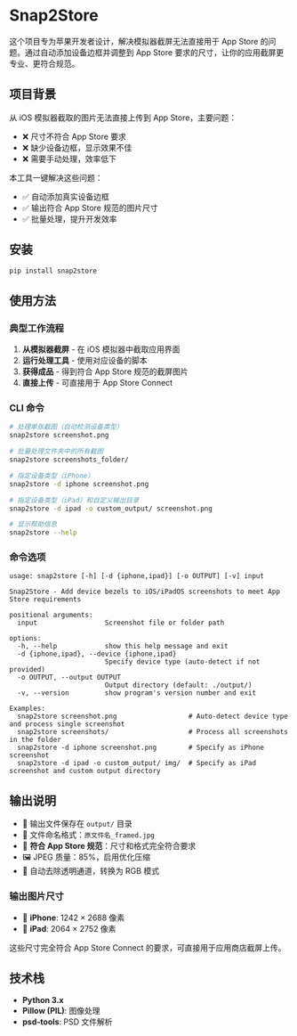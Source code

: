 # Snap2Store

这个项目专为苹果开发者设计，解决模拟器截屏无法直接用于 App Store 的问题。通过自动添加设备边框并调整到 App Store 要求的尺寸，让你的应用截屏更专业、更符合规范。

## 项目背景

从 iOS 模拟器截取的图片无法直接上传到 App Store，主要问题：
- ❌ 尺寸不符合 App Store 要求
- ❌ 缺少设备边框，显示效果不佳
- ❌ 需要手动处理，效率低下

本工具一键解决这些问题：
- ✅ 自动添加真实设备边框
- ✅ 输出符合 App Store 规范的图片尺寸
- ✅ 批量处理，提升开发效率

## 安装

```bash
pip install snap2store
```

## 使用方法

### 典型工作流程

1. **从模拟器截屏** - 在 iOS 模拟器中截取应用界面
2. **运行处理工具** - 使用对应设备的脚本
3. **获得成品** - 得到符合 App Store 规范的截屏图片
4. **直接上传** - 可直接用于 App Store Connect

### CLI 命令

```bash
# 处理单张截图（自动检测设备类型）
snap2store screenshot.png

# 批量处理文件夹中的所有截图
snap2store screenshots_folder/

# 指定设备类型（iPhone）
snap2store -d iphone screenshot.png

# 指定设备类型（iPad）和自定义输出目录
snap2store -d ipad -o custom_output/ screenshot.png

# 显示帮助信息
snap2store --help
```

### 命令选项

```
usage: snap2store [-h] [-d {iphone,ipad}] [-o OUTPUT] [-v] input

Snap2Store - Add device bezels to iOS/iPadOS screenshots to meet App Store requirements

positional arguments:
  input                 Screenshot file or folder path

options:
  -h, --help            show this help message and exit
  -d {iphone,ipad}, --device {iphone,ipad}
                        Specify device type (auto-detect if not provided)
  -o OUTPUT, --output OUTPUT
                        Output directory (default: ./output/)
  -v, --version         show program's version number and exit

Examples:
  snap2store screenshot.png                  # Auto-detect device type and process single screenshot
  snap2store screenshots/                    # Process all screenshots in the folder
  snap2store -d iphone screenshot.png        # Specify as iPhone screenshot
  snap2store -d ipad -o custom_output/ img/  # Specify as iPad screenshot and custom output directory
```

## 输出说明

- 📁 输出文件保存在 `output/` 目录
- 📝 文件命名格式：`原文件名_framed.jpg`
- 🎯 **符合 App Store 规范**：尺寸和格式完全符合要求
- 🖼️ JPEG 质量：85%，启用优化压缩
- 🎨 自动去除透明通道，转换为 RGB 模式

### 输出图片尺寸

- 📱 **iPhone**: 1242 × 2688 像素
- 📱 **iPad**: 2064 × 2752 像素

这些尺寸完全符合 App Store Connect 的要求，可直接用于应用商店截屏上传。

## 技术栈

- **Python 3.x**
- **Pillow (PIL)**: 图像处理
- **psd-tools**: PSD 文件解析
